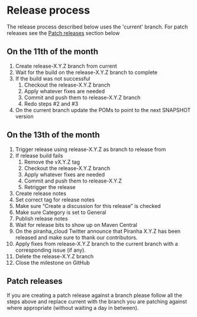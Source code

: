 # Release process

The release process described below uses the 'current' branch. For patch 
releases see the [Patch releases](#patch-releases) section below

## On the 11th of the month

1. Create release-X.Y.Z branch from current
1. Wait for the build on the release-X.Y.Z branch to complete
1. If the build was not successful
    1. Checkout the release-X.Y.Z branch
    1. Apply whatever fixes are needed
    1. Commit and push them to release-X.Y.Z branch
    1. Redo steps #2 and #3
1. On the current branch update the POMs to point to the next SNAPSHOT version

## On the 13th of the month

1. Trigger release using release-X.Y.Z as branch to release from
1. If release build fails
    1. Remove the vX.Y.Z tag
    1. Checkout the release-X.Y.Z branch
    1. Apply whatever fixes are needed
    1. Commit and push them to release-X.Y.Z
    1. Retrigger the release
1. Create release notes
1. Set correct tag for release notes
1. Make sure “Create a discussion for this release” is checked
1. Make sure Category is set to General 
1. Publish release notes
1. Wait for release bits to show up on Maven Central
1. On the piranha_cloud Twitter announce that Piranha X.Y.Z has been released and make sure to thank our contributors.
1. Apply fixes from release-X.Y.Z branch to the current branch with a corresponding issue (if any).
1. Delete the release-X.Y.Z branch
1. Close the milestone on GitHub

## Patch releases

If you are creating a patch release against a branch please follow all the
steps above and replace current with the branch you are patching against where 
appropriate (without waiting a day in between).
